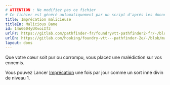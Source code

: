 ```yaml
---
# ATTENTION : Ne modifiez pas ce fichier
# Ce fichier est généré automatiquement par un script d'après les données du module Foundry VTT officiel et de sa traduction
title: Imprécation malicieuse
titleEn: Malicious Bane
id: 14u6604yUXvoiIf3
urlFr: https://gitlab.com/pathfinder-fr/foundryvtt-pathfinder2-fr/-/blob/master/data/feats/14u6604yUXvoiIf3.htm
urlEn: https://gitlab.com/hooking/foundry-vtt---pathfinder-2e/-/blob/master/packs/data/feats.db/malicious-bane.json
layout: dons
---
```

Que votre cœur soit pur ou corrompu, vous placez une malédiction sur vos ennemis.

Vous pouvez Lancer [Imprécation](../sorts/imprécation.md) une fois par jour comme un sort inné divin de niveau 1.
